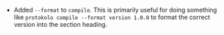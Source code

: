 - Added `--format` to `compile`. This is primarily useful for doing something
  like `protokolo compile --format version 1.0.0` to format the correct version
  into the section heading.
